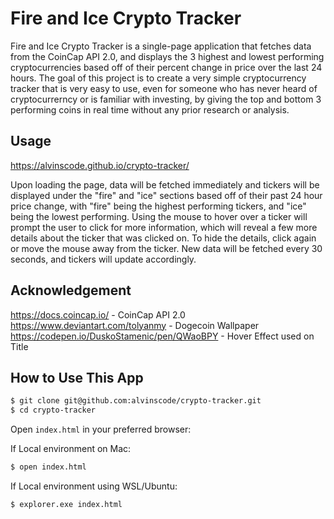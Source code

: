 # Fire and Ice Crypto Tracker

Fire and Ice Crypto Tracker is a single-page application that fetches data from the CoinCap API 2.0, and displays the 3 highest and lowest performing cryptocurrencies based off of their percent change in price over the last 24 hours. The goal of this project is to create a very simple cryptocurrency tracker that is very easy to use, even for someone who has never heard of cryptocurrerncy or is familiar with investing, by giving the top and bottom 3 performing coins in real time without any prior research or analysis.

## Usage

https://alvinscode.github.io/crypto-tracker/

Upon loading the page, data will be fetched immediately and tickers will be displayed under the "fire" and "ice" sections based off of their past 24 hour price change, with "fire" being the highest performing tickers, and "ice" being the lowest performing. Using the mouse to hover over a ticker will prompt the user to click for more information, which will reveal a few more details about the ticker that was clicked on. To hide the details, click again or move the mouse away from the ticker. New data will be fetched every 30 seconds, and tickers will update accordingly.

## Acknowledgement

https://docs.coincap.io/ - CoinCap API 2.0 <br>
https://www.deviantart.com/tolyanmy - Dogecoin Wallpaper <br>
https://codepen.io/DuskoStamenic/pen/QWaoBPY - Hover Effect used on Title <br>

## How to Use This App

```bash
$ git clone git@github.com:alvinscode/crypto-tracker.git
$ cd crypto-tracker
```

Open `index.html` in your preferred browser:

If Local environment on Mac:

```bash
$ open index.html
```

If Local environment using WSL/Ubuntu:

```bash
$ explorer.exe index.html
```